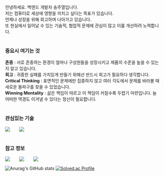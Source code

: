 안녕하세요. 백엔드 개발자 송주열입니다.<br>
저는 컴퓨터로 세상에 영향을 끼치고 싶다는 목표가 있습니다.<br>
언제나 성장을 위해 회고하며 나아가고 있습니다.<br>
또 현실에서 일어날 수 있는 기술적, 협업적 문제에 관심이 많고 이를 개선하려 노력합니다.<br>
<br>

### 중요시 여기는 것
**존중** : 서로 존중하는 환경이 얼마나 구성원들을 성장시키고 제품의 수준을 높을 수 있는지 알고 있습니다.<br>
**회고** : 귀중한 실패를 가치있게 만들기 위해선 반드시 회고가 필요하다 생각합니다.<br>
**Critical Thinking** : 표면적인 문제에만 집중하지 않고 여러 각도에서 문제를 바라볼 때 새로운 돌파구를 찾을 수 있었습니다.<br>
**Winning Mentality** : 삶은 책임이 따르고 이 책임이 커질수록 두렵기 마련입니다. 늘 어떠한 역경도 이겨낼 수 있다는 정신이 필요합니다.<br>
<br>

### 관심있는 기술
<div style="display:flex;gap:30px;flex-wrap:wrap;">
	<img src="https://img.shields.io/badge/Kotlin-7F52FF?style=for-the-badge&logo=Kotlin&logoColor=white">
	<img src="https://img.shields.io/badge/SpringBoot-6DB33F?style=for-the-badge&logo=SpringBoot&logoColor=white">
	<br>
</div>
<br>

### 참고 정보
<div style="display:flex;gap:30px;flex-wrap:wrap;">
	<a href="https://velog.io/@ziggy_stardust/posts" target="_blank"><img src="https://img.shields.io/badge/BLOG-F0F0F0?style=flat&logo=velog&logoColor=#20C997"/>
	<a href="https://unagi-zoso.tistory.com/" target="_blank"><img src="https://img.shields.io/badge/BLOG-F0F0F0?style=flat&logo=tistory&logoColor=FF3200"/>
	<a><img src="https://img.shields.io/badge/Unagi.zoso@gmail.com-C61548?style=flat&logo=gmail&logoColor=EEEEEE"/>
</div>
      
![Anurag's GitHub stats](https://github-readme-stats.vercel.app/api?username=unagi-zoso&show_icons=true&theme=radical)
[![Solved.ac Profile](http://mazassumnida.wtf/api/v2/generate_badge?boj=unagi_zoso)](https://solved.ac/unagi_zoso/)

<!--[![An image of @unagizoso's Holopin badges, which is a link to view their full Holopin profile](https://holopin.me/unagizoso)](https://holopin.io/@unagizoso)-->
